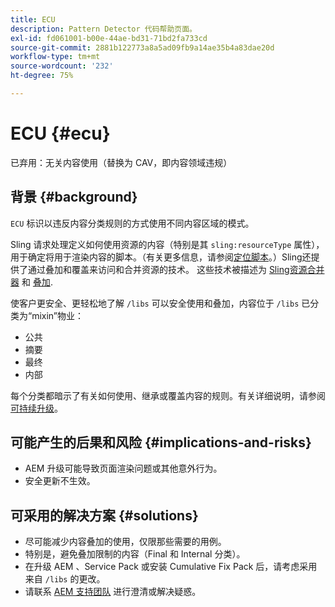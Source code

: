 ```yaml
---
title: ECU
description: Pattern Detector 代码帮助页面。
exl-id: fd061001-b00e-44ae-bd31-71bd2fa733cd
source-git-commit: 2881b122773a8a5ad09fb9a14ae35b4a83dae20d
workflow-type: tm+mt
source-wordcount: '232'
ht-degree: 75%

---
```


# ECU {#ecu}

已弃用：无关内容使用（替换为 CAV，即内容领域违规）

## 背景 {#background}

`ECU`  标识以违反内容分类规则的方式使用不同内容区域的模式。

Sling 请求处理定义如何使用资源的内容（特别是其 `sling:resourceType` 属性），用于确定将用于渲染内容的脚本。（有关更多信息，请参阅[定位脚本](https://experienceleague.adobe.com/zh-hans/docs/experience-manager-65/content/implementing/developing/introduction/the-basics#locating-the-script)。）Sling还提供了通过叠加和覆盖来访问和合并资源的技术。 这些技术被描述为 [Sling资源合并器](https://experienceleague.adobe.com/zh-hans/docs/experience-manager-65/content/implementing/developing/platform/sling-resource-merger) 和 [叠加](https://experienceleague.adobe.com/zh-hans/docs/experience-manager-65/content/implementing/developing/platform/overlays).

使客户更安全、更轻松地了解 `/libs` 可以安全使用和叠加，内容位于 `/libs` 已分类为“mixin”物业：

* 公共
* 摘要
* 最终
* 内部

每个分类都暗示了有关如何使用、继承或覆盖内容的规则。有关详细说明，请参阅[可持续升级](https://experienceleague.adobe.com/zh-hans/docs/experience-manager-65/content/implementing/deploying/upgrading/sustainable-upgrades)。

## 可能产生的后果和风险 {#implications-and-risks}

* AEM 升级可能导致页面渲染问题或其他意外行为。
* 安全更新不生效。

## 可采用的解决方案 {#solutions}

* 尽可能减少内容叠加的使用，仅限那些需要的用例。
* 特别是，避免叠加限制的内容（Final 和 Internal 分类）。
* 在升级 AEM 、Service Pack 或安装 Cumulative Fix Pack 后，请考虑采用来自 `/libs` 的更改。
* 请联系 [AEM 支持团队](https://helpx.adobe.com/cn/enterprise/using/support-for-experience-cloud.html) 进行澄清或解决疑惑。
